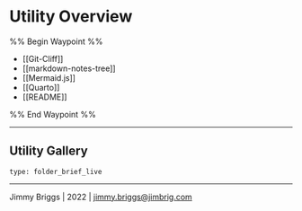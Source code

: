 # Utility Overview

%% Begin Waypoint %%
- [[Git-Cliff]]
- [[markdown-notes-tree]]
- [[Mermaid.js]]
- [[Quarto]]
- [[README]]

%% End Waypoint %%

---

## Utility Gallery

````ccard
type: folder_brief_live
````

---

Jimmy Briggs | 2022 | <jimmy.briggs@jimbrig.com>
